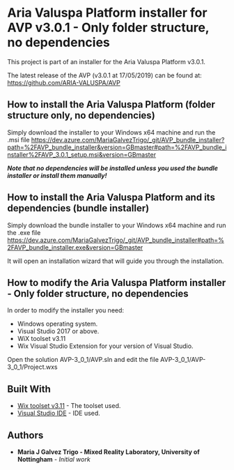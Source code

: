 # Aria Valuspa Platform installer for AVP v3.0.1 - Only folder structure, no dependencies

This project is part of an installer for the Aria Valuspa Platform v3.0.1. 

The latest release of the AVP (v3.0.1 at 17/05/2019) can be found at: https://github.com/ARIA-VALUSPA/AVP

## How to install the Aria Valuspa Platform (folder structure only, no dependencies)

Simply download the installer to your Windows x64 machine and run the .msi file
https://dev.azure.com/MariaGalvezTrigo/_git/AVP_bundle_installer?path=%2FAVP_bundle_installer&version=GBmaster#path=%2FAVP_bundle_installer%2FAVP_3.0.1_setup.msi&version=GBmaster

_**Note that no dependencies will be installed unless you used the bundle installer or install them manually!**_

## How to install the Aria Valuspa Platform and its dependencies (bundle installer)

Simply download the bundle installer to your Windows x64 machine and run the .exe file https://dev.azure.com/MariaGalvezTrigo/_git/AVP_bundle_installer#path=%2FAVP_bundle_installer.exe&version=GBmaster 

It will open an installation wizard that will guide you through the installation. 

## How to modify the Aria Valuspa Platform installer - Only folder structure, no dependencies

In order to modify the installer you need:
- Windows operating system.
- Visual Studio 2017 or above.
- WiX toolset v3.11
- Wix Visual Studio Extension for your version of Visual Studio.

Open the solution AVP-3_0_1/AVP.sln and edit the file AVP-3_0_1/AVP-3_0_1/Project.wxs 

## Built With

* [Wix toolset v3.11](https://wixtoolset.org/releases/) - The toolset used.
* [Visual Studio IDE](https://visualstudio.microsoft.com/) - IDE used.

## Authors

* **Maria J Galvez Trigo - Mixed Reality Laboratory, University of Nottingham** - *Initial work* 

